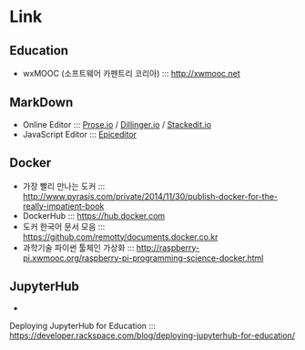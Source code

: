 # Link

## Education
* wxMOOC (소프트웨어 카펜트리 코리아) ::: http://xwmooc.net

## MarkDown
* Online Editor ::: [Prose.io](http://prose.io) / [Dillinger.io](http://dillinger.io) / [Stackedit.io](https://stackedit.io)
* JavaScript Editor ::: [Epiceditor](http://epiceditor.com/)

## Docker
* 가장 빨리 만나는 도커 ::: http://www.pyrasis.com/private/2014/11/30/publish-docker-for-the-really-impatient-book
* DockerHub ::: https://hub.docker.com
* 도커 한국어 문서 모음 ::: https://github.com/remotty/documents.docker.co.kr
* 과학기술 파이썬 툴체인 가상화 ::: http://raspberry-pi.xwmooc.org/raspberry-pi-programming-science-docker.html

## JupyterHub
* 
Deploying JupyterHub for Education ::: https://developer.rackspace.com/blog/deploying-jupyterhub-for-education/